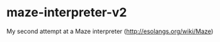 maze-interpreter-v2
===================

My second attempt at a Maze interpreter (http://esolangs.org/wiki/Maze)
